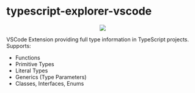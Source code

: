 # typescript-explorer-vscode

<p align="center">
<img src="https://user-images.githubusercontent.com/16108792/198750577-f9430cc3-ff13-43dc-a027-da8041a38337.gif" />
</p>

VSCode Extension providing full type information in TypeScript projects. Supports:

 - Functions
 - Primitive Types
 - Literal Types
 - Generics (Type Parameters)
 - Classes, Interfaces, Enums
